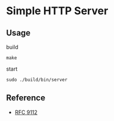 # Simple HTTP Server

## Usage

build
```
make
```

start
```
sudo ./build/bin/server
```


## Reference

- [RFC 9112](https://datatracker.ietf.org/doc/html/rfc9112)